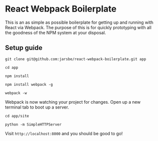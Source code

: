 # React Webpack Boilerplate

This is an as simple as possible boilerplate for getting up and running with React via Webpack. The purpose of this is for quickly prototyping with all the goodness of the NPM system at your disposal.

## Setup guide

`git clone git@github.com:jarsbe/react-webpack-boilerplate.git app`

`cd app`

`npm install`

`npm install webpack -g`

`webpack -w`

Webpack is now watching your project for changes. Open up a new terminal tab to boot up a server.

`cd app/site`

`python -m SimpleHTTPServer`

Visit `http://localhost:8000` and you should be good to go!
